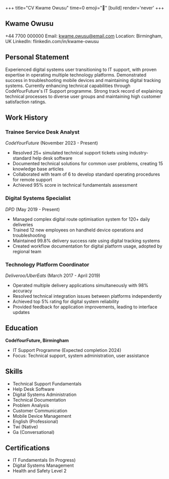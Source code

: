 +++
title="CV Kwame Owusu"
time=0
emoji="📝"
[build]
render='never'
+++

## Kwame Owusu

+44 7700 000000
Email: kwame.owusu@email.com
Location: Birmingham, UK
LinkedIn: flinkedin.com/in/kwame-owusu

## Personal Statement

Experienced digital systems user transitioning to IT support, with proven expertise in operating multiple technology platforms. Demonstrated success in troubleshooting mobile devices and maintaining digital tracking systems. Currently enhancing technical capabilities through CodeYourFuture's IT Support programme. Strong track record of explaining technical processes to diverse user groups and maintaining high customer satisfaction ratings.

## Work History

### Trainee Service Desk Analyst

_CodeYourFuture_ (November 2023 - Present)

- Resolved 25+ simulated technical support tickets using industry-standard help desk software
- Documented technical solutions for common user problems, creating 15 knowledge base articles
- Collaborated with team of 6 to develop standard operating procedures for remote support
- Achieved 95% score in technical fundamentals assessment

### Digital Systems Specialist

_DPD_ (May 2019 - Present)

- Managed complex digital route optimisation system for 120+ daily deliveries
- Trained 12 new employees on handheld device operations and troubleshooting
- Maintained 99.8% delivery success rate using digital tracking systems
- Created workflow documentation for digital platform usage, adopted by regional team

### Technology Platform Coordinator

_Deliveroo/UberEats_ (March 2017 - April 2019)

- Operated multiple delivery applications simultaneously with 98% accuracy
- Resolved technical integration issues between platforms independently
- Achieved top 5% rating for digital system reliability
- Provided feedback for application improvements, leading to interface updates

## Education

**CodeYourFuture, Birmingham**

- IT Support Programme (Expected completion 2024)
- Focus: Technical support, system administration, user assistance

## Skills

- Technical Support Fundamentals
- Help Desk Software
- Digital Systems Administration
- Technical Documentation
- Problem Analysis
- Customer Communication
- Mobile Device Management
- English (Professional)
- Twi (Native)
- Ga (Conversational)

## Certifications

- IT Fundamentals (In Progress)
- Digital Systems Management
- Health and Safety Level 2
